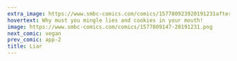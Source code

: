 ```yaml
---
extra_image: https://www.smbc-comics.com/comics/157780923920191231after.png
hovertext: Why must you mingle lies and cookies in your mouth!
image: https://www.smbc-comics.com/comics/1577809147-20191231.png
next_comic: vegan
prev_comic: app-2
title: Liar
---
```


